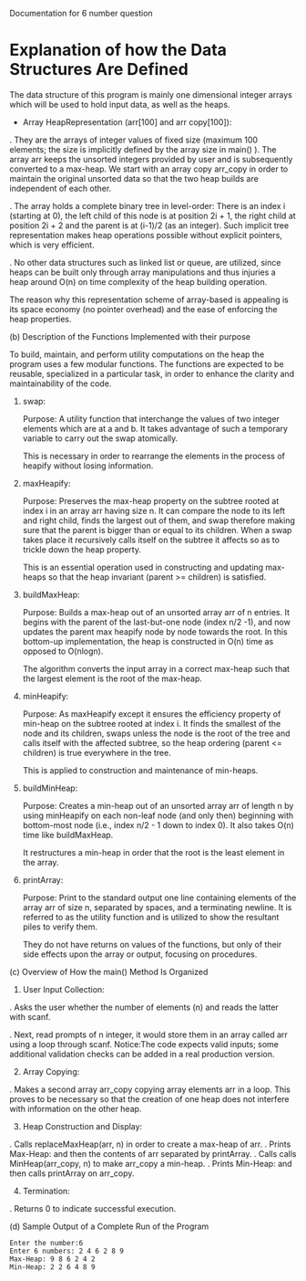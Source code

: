 Documentation for 6 number question


# Explanation of how the Data Structures Are Defined

The data structure of this program is mainly one dimensional integer arrays which will be used to hold input data, as well as the heaps.

* Array HeapRepresentation (arr[100] and arr copy[100]):
    
. They are the arrays of integer values of fixed size (maximum 100 elements; the size is implicitly defined by the array size in    main() ). The array arr keeps the unsorted integers provided by user and is subsequently converted to a max-heap. We start with an array copy arr_copy in order to maintain the original unsorted data so that the two heap builds are independent of each other.
    
. The array holds a complete binary tree in level-order: There is an index i (starting at 0), the left child of this node is at position 2i + 1, the right child at position 2i + 2 and the parent is at (i-1)/2 (as an integer). Such implicit tree representation makes heap operations possible without explicit pointers, which is very efficient.

. No other data structures such as linked list or queue, are utilized, since heaps can be built only through array manipulations and thus injuries a heap around O(n) on time complexity of the heap building operation.

The reason why this representation scheme of array-based is appealing is its space economy (no pointer overhead) and the ease of enforcing the heap properties. 



(b) Description of the Functions Implemented with their purpose

   To build, maintain, and perform utility computations on the heap the program uses a few modular functions. The functions are expected to be reusable, specialized in a particular task, in order to enhance the clarity and maintainability of the code.

1. swap:
   
   Purpose: A utility function that interchange the values of two integer elements which are at a and b. It takes advantage of such a temporary variable to carry out the swap atomically.

   This is necessary in order to rearrange the elements in the process of heapify without losing information.

2. maxHeapify:
   
   Purpose: Preserves the max-heap property on the subtree rooted at index i in an array arr having size n. It can compare the node to its left and right child, finds the largest out of them, and swap therefore making sure that the parent is bigger than or equal to its children. When a swap takes place it recursively calls itself on the subtree it affects so as to trickle down the heap property.

   This is an essential operation used in constructing and updating max-heaps so that the heap invariant (parent >= children) is satisfied.

3. buildMaxHeap:

   Purpose: Builds a max-heap out of an unsorted array arr of n entries. It begins with the parent of the last-but-one node (index n/2 -1), and now updates the parent max heapify node by node towards the root. In this bottom-up implementation, the heap is constructed in O(n) time as opposed to O(nlogn).

   The algorithm converts the input array in a correct max-heap such that the largest element is the root of the max-heap.

4. minHeapify:

   Purpose: As maxHeapify except it ensures the efficiency property of min-heap on the subtree rooted at index i. It finds the smallest of the node and its children, swaps unless the node is the root of the tree and calls itself with the affected subtree, so the heap ordering (parent <= children) is true everywhere in the tree.

   This is applied to construction and maintenance of min-heaps.

5. buildMinHeap:

   Purpose: Creates a min-heap out of an unsorted array arr of length n by using minHeapify on each non-leaf node (and only then) beginning with bottom-most node (i.e., index n/2 - 1 down to index 0). It also takes O(n) time like buildMaxHeap.

   It restructures a min-heap in order that the root is the least element in the array.

6. printArray:

   Purpose: Print to the standard output one line containing elements of the array arr of size n, separated by spaces, and a terminating newline. It is referred to as the utility function and is utilized to show the resultant piles to verify them.

   
   They do not have returns on values of the functions, but only of their side effects upon the array or output, focusing on procedures.



(c) Overview of How the main() Method Is Organized

1. User Input Collection:

 . Asks the user whether the number of elements (n) and reads the latter with scanf.

 . Next, read prompts of n integer, it would store them in an array called arr using a loop through scanf. Notice:The code expects valid inputs; some additional validation checks can be added in a real production version.

2. Array Copying:
   
 . Makes a second array arr_copy copying array elements arr in a loop. This proves to be necessary so that the creation of one heap does not interfere with information on the other heap.

3. Heap Construction and Display:
   
 . Calls replaceMaxHeap(arr, n) in order to create a max-heap of arr.
 . Prints Max-Heap: and then the contents of arr separated by printArray.
 . Calls calls MinHeap(arr_copy, n) to make arr_copy a min-heap.
 . Prints Min-Heap: and then calls printArray on arr_copy.


4. Termination:
   
 . Returns 0 to indicate successful execution.


(d) Sample Output of a Complete Run of the Program 

    Enter the number:6
    Enter 6 numbers: 2 4 6 2 8 9
    Max-Heap: 9 8 6 2 4 2 
    Min-Heap: 2 2 6 4 8 9


   
